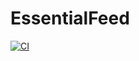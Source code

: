 # EssentialFeed

[![CI](https://github.com/sinhlhhn/EssentialFeed/actions/workflows/CI.yml/badge.svg?branch=main)](https://github.com/sinhlhhn/EssentialFeed/actions/workflows/CI.yml)
